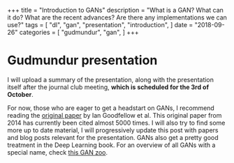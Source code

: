 +++
title = "Introduction to GANs"
description = "What is a GAN? What can it do? What are the recent advances? Are there any implementations we can use?"
tags = [
    "dl",
    "gan",
    "presentation",
    "introduction",
]
date = "2018-09-26"
categories = [
    "gudmundur",
    "gan",
]
+++

# Gudmundur presentation

I will upload a summary of the presentation, along with the presentation itself after the journal club meeting, **which is scheduled for the 3rd of October**.

For now, those who are eager to get a headstart on GANs, I recommend reading the [original paper](http://papers.nips.cc/paper/5423-generative-adversarial-nets.pdf) by Ian Goodfellow et al. This original paper from 2014 has currently been cited almost 5000 times. I will also try to find some more up to date material, I will progressively update this post with papers and blog posts relevant for the presentation. GANs also get a pretty good treatment in the Deep Learning book. For an overview of all GANs with a special name, check [this GAN zoo](https://github.com/hindupuravinash/the-gan-zoo).


